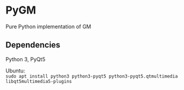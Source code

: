# PyGM
Pure Python implementation of GM

Dependencies
------------------------------------------------------------
Python 3, PyQt5

Ubuntu:<br />
`sudo apt install python3 python3-pyqt5 python3-pyqt5.qtmultimedia libqt5multimedia5-plugins`<br />
